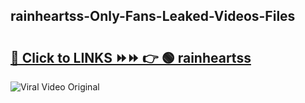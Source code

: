 
 ## rainheartss-Only-Fans-Leaked-Videos-Files

# <h2><a href="https://mediaupload.pro?rainheartss">🔗 Click to LINKS ⏩⏩ 👉 🟢 rainheartss </a></h2>

<a href="https://mediaupload.pro?rainheartss" rel="nofollow" data-target="animated-image.originalLink"><img src="https://i.ibb.co.com/xMMVF88/686577567.gif" alt="Viral Video Original" style="max-width: 100%; display: inline-block;" data-target="animated-image.originalImage"></a>